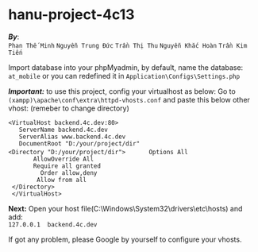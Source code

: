 # hanu-project-4c13
**_By_**: <br />
    `Phan Thế Minh` `Nguyễn Trung Đức` `Trần Thị Thu` `Nguyễn Khắc Hoàn` `Trần Kim Tiến`

Import database into your phpMyadmin, by default, name the database:
`at_mobile` or you can redefined it in `Application\Configs\Settings.php`

**_Important:_** to use this project, config your virtualhost as below: 
Go to `(xampp)\apache\conf\extra\httpd-vhosts.conf` and paste this below other vhost: (remeber to change directory)

`<VirtualHost backend.4c.dev:80>` <br />
`   ServerName backend.4c.dev` <br/>
`   ServerAlias www.backend.4c.dev`<br/>
`   DocumentRoot "D:/your/project/dir"` <br/>
`<Directory "D:/your/project/dir">`
` 		Options All `<br/>
` 		AllowOverride All` <br/>
` 		Require all granted`<br/>
`         Order allow,deny`<br/>
`         Allow from all `<br/>
` </Directory>`<br/>
` </VirtualHost>`



**Next:** 
Open your host file(C:\Windows\System32\drivers\etc\hosts) and add: <br/>
`127.0.0.1	backend.4c.dev` 

If got any problem, please Google by yourself to configure your vhosts.

